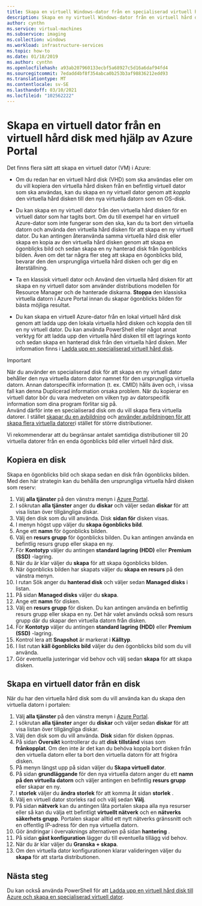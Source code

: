 ```yaml
---
title: Skapa en virtuell Windows-dator från en specialiserad virtuell hård disk i Azure Portal
description: Skapa en ny virtuell Windows-dator från en virtuell hård disk i Azure Portal.
author: cynthn
ms.service: virtual-machines
ms.subservice: imaging
ms.collection: windows
ms.workload: infrastructure-services
ms.topic: how-to
ms.date: 01/18/2019
ms.author: cynthn
ms.openlocfilehash: a93ab207960133ecbf5a68927c5d16a6daf94fd4
ms.sourcegitcommit: 7edadd4bf8f354abca0b253b3af98836212edd93
ms.translationtype: MT
ms.contentlocale: sv-SE
ms.lasthandoff: 03/10/2021
ms.locfileid: "102562222"
---
```

# <a name="create-a-vm-from-a-vhd-by-using-the-azure-portal"></a>Skapa en virtuell dator från en virtuell hård disk med hjälp av Azure Portal

Det finns flera sätt att skapa en virtuell dator (VM) i Azure: 

- Om du redan har en virtuell hård disk (VHD) som ska användas eller om du vill kopiera den virtuella hård disken från en befintlig virtuell dator som ska användas, kan du skapa en ny virtuell dator genom att *koppla* den virtuella hård disken till den nya virtuella datorn som en OS-disk. 

- Du kan skapa en ny virtuell dator från den virtuella hård disken för en virtuell dator som har tagits bort. Om du till exempel har en virtuell Azure-dator som inte fungerar som den ska, kan du ta bort den virtuella datorn och använda den virtuella hård disken för att skapa en ny virtuell dator. Du kan antingen återanvända samma virtuella hård disk eller skapa en kopia av den virtuella hård disken genom att skapa en ögonblicks bild och sedan skapa en ny hanterad disk från ögonblicks bilden. Även om det tar några fler steg att skapa en ögonblicks bild, bevarar den den ursprungliga virtuella hård disken och ger dig en återställning.

- Ta en klassisk virtuell dator och Använd den virtuella hård disken för att skapa en ny virtuell dator som använder distributions modellen för Resource Manager och de hanterade diskarna. **Stoppa** den klassiska virtuella datorn i Azure Portal innan du skapar ögonblicks bilden för bästa möjliga resultat.
 
- Du kan skapa en virtuell Azure-dator från en lokal virtuell hård disk genom att ladda upp den lokala virtuella hård disken och koppla den till en ny virtuell dator. Du kan använda PowerShell eller något annat verktyg för att ladda upp den virtuella hård disken till ett lagrings konto och sedan skapa en hanterad disk från den virtuella hård disken. Mer information finns i [Ladda upp en specialiserad virtuell hård disk](create-vm-specialized.md#option-2-upload-a-specialized-vhd). 

> [!IMPORTANT]
> 
> När du använder en specialiserad disk för att skapa en ny virtuell dator behåller den nya virtuella datorn dator namnet för den ursprungliga virtuella datorn. Annan datorspecifik information (t. ex. CMID) hålls även och, i vissa fall kan denna Duplicerad information orsaka problem. När du kopierar en virtuell dator bör du vara medveten om vilken typ av datorspecifik information som dina program förlitar sig på.  
> Använd därför inte en specialiserad disk om du vill skapa flera virtuella datorer. I stället [skapar du en avbildning](capture-image-resource.md) och [använder avbildningen för att skapa flera virtuella datorer](create-vm-generalized-managed.md)i stället för större distributioner.

Vi rekommenderar att du begränsar antalet samtidiga distributioner till 20 virtuella datorer från en enda ögonblicks bild eller virtuell hård disk. 

## <a name="copy-a-disk"></a>Kopiera en disk

Skapa en ögonblicks bild och skapa sedan en disk från ögonblicks bilden. Med den här strategin kan du behålla den ursprungliga virtuella hård disken som reserv:

1. Välj **alla tjänster** på den vänstra menyn i [Azure Portal](https://portal.azure.com).
2. I sökrutan **alla tjänster** anger du **diskar** och väljer sedan **diskar** för att visa listan över tillgängliga diskar.
3. Välj den disk som du vill använda. Disk **sidan för** disken visas.
4. I menyn högst upp väljer du **skapa ögonblicks bild**. 
5. Ange ett **namn** för ögonblicks bilden.
6. Välj en **resurs grupp** för ögonblicks bilden. Du kan antingen använda en befintlig resurs grupp eller skapa en ny.
7. För **Kontotyp** väljer du antingen **standard lagring (HDD)** eller **Premium (SSD)** -lagring.
8. När du är klar väljer du **skapa** för att skapa ögonblicks bilden.
9. När ögonblicks bilden har skapats väljer du **skapa en resurs** på den vänstra menyn.
10. I rutan Sök anger du **hanterad disk** och väljer sedan **Managed disks** i listan.
11. På sidan **Managed disks** väljer du **skapa**.
12. Ange ett **namn** för disken.
13. Välj en **resurs grupp** för disken. Du kan antingen använda en befintlig resurs grupp eller skapa en ny. Det här valet används också som resurs grupp där du skapar den virtuella datorn från disken.
14. För **Kontotyp** väljer du antingen **standard lagring (HDD)** eller **Premium (SSD)** -lagring.
15. Kontrol lera att **Snapshot** är markerat i **Källtyp**.
16. I list rutan **käll ögonblicks bild** väljer du den ögonblicks bild som du vill använda.
17. Gör eventuella justeringar vid behov och välj sedan **skapa** för att skapa disken.

## <a name="create-a-vm-from-a-disk"></a>Skapa en virtuell dator från en disk

När du har den virtuella hård disk som du vill använda kan du skapa den virtuella datorn i portalen:

1. Välj **alla tjänster** på den vänstra menyn i [Azure Portal](https://portal.azure.com).
2. I sökrutan **alla tjänster** anger du **diskar** och väljer sedan **diskar** för att visa listan över tillgängliga diskar.
3. Välj den disk som du vill använda. **Disk** sidan för disken öppnas.
4. På sidan **Översikt** kontrollerar du att **disk tillstånd** visas som **frånkopplat**. Om den inte är det kan du behöva koppla bort disken från den virtuella datorn eller ta bort den virtuella datorn för att frigöra disken.
4. På menyn längst upp på sidan väljer du **Skapa virtuell dator**.
5. På sidan **grundläggande** för den nya virtuella datorn anger du ett **namn på den virtuella datorn** och väljer antingen en befintlig **resurs grupp** eller skapar en ny.
6. I **storlek** väljer du **ändra storlek** för att komma åt sidan **storlek** .
7. Välj en virtuell dator storleks rad och välj sedan **Välj**.
8. På sidan **nätverk** kan du antingen låta portalen skapa alla nya resurser eller så kan du välja ett befintligt **virtuellt nätverk** och en **nätverks säkerhets grupp**. Portalen skapar alltid ett nytt nätverks gränssnitt och en offentlig IP-adress för den nya virtuella datorn. 
9. Gör ändringar i övervaknings alternativen på sidan **hantering** .
10. På sidan **gäst konfiguration** lägger du till eventuella tillägg vid behov.
11. När du är klar väljer du **Granska + skapa**. 
12. Om den virtuella dator konfigurationen klarar valideringen väljer du **skapa** för att starta distributionen.


## <a name="next-steps"></a>Nästa steg

Du kan också använda PowerShell för att [Ladda upp en virtuell hård disk till Azure och skapa en specialiserad virtuell dator](create-vm-specialized.md).


